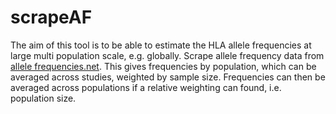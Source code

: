 # scrapeAF

The aim of this tool is to be able to estimate the HLA allele
frequencies at large multi population scale, e.g. globally.
Scrape allele frequency data from
[allele frequencies.net](http://www.allelefrequencies.net/).
This gives frequencies by population, which can be averaged
across studies, weighted by sample size. Frequencies can then
be averaged across populations if a relative weighting can
found, i.e. population size.